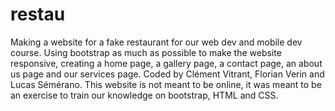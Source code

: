 # restau
Making a website for a fake restaurant for our web dev and mobile dev course.
Using bootstrap as much as possible to make the website responsive, creating a home page, a gallery page, a contact page, an about us page and our services page.
Coded by Clément Vitrant, Florian Verin and Lucas Sémérano.
This website is not meant to be online, it was meant to be an exercise to train our knowledge on bootstrap, HTML and CSS.
